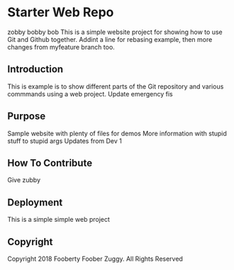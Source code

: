 # Starter Web Repo
zobby bobby bob
This is a simple website project for showing how to use Git and Github together. Addint a line for rebasing example, then more changes from myfeature branch too.

## Introduction

This is example is to show different parts of the Git repository and various commmands using a web project. Update emergency fis

## Purpose

Sample website with plenty of files for demos
More information with stupid stuff to stupid args
Updates from Dev 1

## How To Contribute

Give zubby

## Deployment

This is a simple simple web project

## Copyright

Copyright 2018 Fooberty Foober Zuggy. All Rights Reserved
